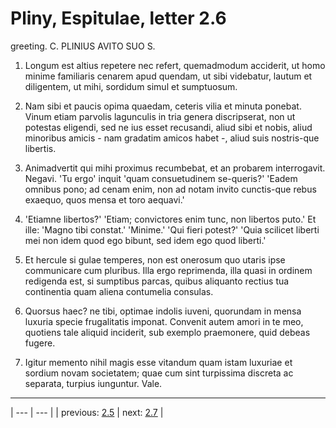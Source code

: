 # Pliny, Espitulae, letter 2.6

greeting. C. PLINIUS AVITO SUO S.



1. Longum est altius repetere nec refert, quemadmodum acciderit, ut homo minime familiaris cenarem apud quendam, ut sibi videbatur, lautum et diligentem, ut mihi, sordidum simul et sumptuosum.



2. Nam sibi et paucis opima quaedam, ceteris vilia et minuta ponebat. Vinum etiam parvolis lagunculis in tria genera discripserat, non ut potestas eligendi, sed ne ius esset recusandi, aliud sibi et nobis, aliud minoribus amicis - nam gradatim amicos habet -, aliud suis nostris-que libertis.



3. Animadvertit qui mihi proximus recumbebat, et an probarem interrogavit. Negavi. 'Tu ergo' inquit 'quam consuetudinem se-queris?' 'Eadem omnibus pono; ad cenam enim, non ad notam invito cunctis-que rebus exaequo, quos mensa et toro aequavi.'



4. 'Etiamne libertos?' 'Etiam; convictores enim tunc, non libertos puto.' Et ille: 'Magno tibi constat.' 'Minime.' 'Qui fieri potest?' 'Quia scilicet liberti mei non idem quod ego bibunt, sed idem ego quod liberti.'



5. Et hercule si gulae temperes, non est onerosum quo utaris ipse communicare cum pluribus. Illa ergo reprimenda, illa quasi in ordinem redigenda est, si sumptibus parcas, quibus aliquanto rectius tua continentia quam aliena contumelia consulas.



6. Quorsus haec? ne tibi, optimae indolis iuveni, quorundam in mensa luxuria specie frugalitatis imponat. Convenit autem amori in te meo, quotiens tale aliquid inciderit, sub exemplo praemonere, quid debeas fugere.



7. Igitur memento nihil magis esse vitandum quam istam luxuriae et sordium novam societatem; quae cum sint turpissima discreta ac separata, turpius iunguntur. Vale.



---

| --- | --- |
| previous: [2.5](../2.5/) | next: [2.7](../2.7/) |